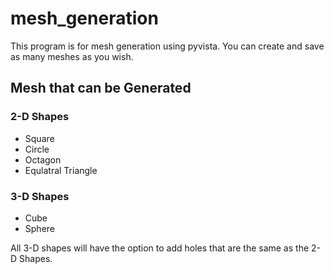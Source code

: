 # mesh_generation

This program is for mesh generation using pyvista. You can create and save as many meshes as you wish.  

## Mesh that can be Generated

### 2-D Shapes

- Square
- Circle  
- Octagon  
- Equlatral Triangle  

### 3-D Shapes

- Cube  
- Sphere  

All 3-D shapes will have the option to add holes that are the same as  the 2-D Shapes.  
